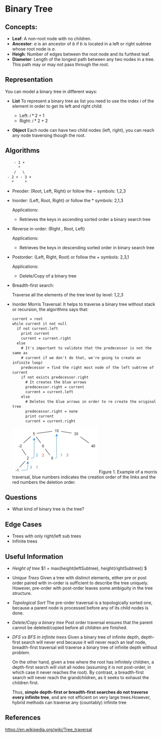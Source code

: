 # Binary Tree

## Concepts:

- **Leaf**: A non-root node with no children.
- **Ancestor**: $a$ is an ancestor of $b$ if $b$ is located in a left or right subtree whose root node is $a$.
- **Heigh**: Number of edges between the root node and its furthest leaf.
- **Diameter**: Length of the longest path between any two nodes in a tree. This path may or may not pass through the root.

## Representation

You can model a binary tree in different ways:

- **List**
  To represent a binary tree as list you need to use the index $i$ of the element in order to get its left and right child:

  - Left: $i * 2 + 1$
  - Right: $i * 2 + 2$

- **Object**
  Each node can have two child nodes (left, right), you can reach any node traversing though the root.

## Algorithms

```
    - 1 +
      *
    /   \
 - 2 + - 3 +
   *     *
```

- Preoder: (Root, Left, Right) or follow the $-$ symbols: 1,2,3
- Inorder: (Left, Root, Right) or follow the $*$ symbols: 2,1,3

  Applications:

  - Retrieves the keys in ascending sorted order a binary search tree

- Reverse in-order: (Right , Root, Left)

  Applications:

  - Retrieves the keys in descending sorted order in binary search tree

- Postorder: (Left, Right, Root) or follow the $+$ symbols: 2,3,1

  Applications:

  - Delete/Copy of a binary tree

- Breadth-first search:

  Traverse all the elements of the tree level by level: 1,2,3

- Inorder Morris Traversal:
  It helps to traverse a binary tree without stack or recursion, the algorithms says that:

  ```
  current = root
  while current it not null
    if not current.left
      print current
      current = current.right
    else
      # It's important to validate that the predecessor is not the same as
      # current if we don't do that, we're going to create an infinite loop)
      predecessor = find the right most node of the left subtree of current
      if not exists predecessor.right
        # It creates the blue arrows
        predecessor.right = current
        current = current.left
      else
        # Deletes the blue arrows in order to re create the original tree
        predecessor.right = none
        print current
        current = current.right
  ```

  ![morris](/Imgs/DataStructures/BinaryTree/morris.jpg)
  Figure 1. Example of a morris traversal, blue numbers indicates the creation order of the links and the red numbers the deletion order.

## Questions

- What kind of binary tree is the tree?

## Edge Cases

- Trees with only right/left sub trees
- Infinite trees

## Useful Information

- _Height of tree_
  $1 + max(height(leftSubtree), height(rightSubtree)) $

- _Unique Trees_
  Given a tree with distinct elements, either pre or post order paired with in-order is sufficient to describe the tree uniquely. However, pre-order with post-order leaves some ambiguity in the tree structure.

- _Topological Sort_
  The pre-order traversal is a topologically sorted one, because a parent node is processed before any of its child nodes is done.

- _Delete/Copy a binary tree_
  Post order traversal ensures that the parent cannot be deleted/copied before all children are finished.

- _DFS vs BFS in infinite trees_
  Given a binary tree of infinite depth, depth-first search will never end because it will never reach an leaf node, breadth-first traversal will traverse a binary tree of infinite depth without problem.

  On the other hand, given a tree where the root has infinitely children, a depth-first search will visit all nodes (assuming it is not post-order, in which case it never reaches the root). By contrast, a breadth-first search will never reach the grandchildren, as it seeks to exhaust the children first.

  Thus, **simple depth-first or breadth-first searches do not traverse every infinite tree**, and are not efficient on very large trees.However, hybrid methods can traverse any (countably) infinite tree

## References

https://en.wikipedia.org/wiki/Tree_traversal
